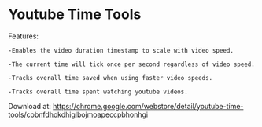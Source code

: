 # Youtube Time Tools 
Features: 

	-Enables the video duration timestamp to scale with video speed.

	-The current time will tick once per second regardless of video speed.

	-Tracks overall time saved when using faster video speeds.

	-Tracks overall time spent watching youtube videos.

Download at: https://chrome.google.com/webstore/detail/youtube-time-tools/cobnfdhokdhiglbojmoapeccpbhonhgi

